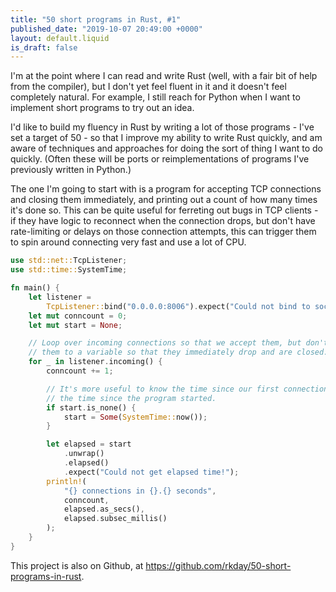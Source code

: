 ```yaml
---
title: "50 short programs in Rust, #1"
published_date: "2019-10-07 20:49:00 +0000"
layout: default.liquid
is_draft: false
---
```

I'm at the point where I can read and write Rust (well, with a fair bit of help from the compiler), but I don't yet feel fluent in it and it doesn't feel completely natural. For example, I still reach for Python when I want to implement short programs to try out an idea.

I'd like to build my fluency in Rust by writing a lot of those programs - I've set a target of 50 - so that I improve my ability to write Rust quickly, and am aware of techniques and approaches for doing the sort of thing I want to do quickly. (Often these will be ports or reimplementations of programs I've previously written in Python.)

The one I'm going to start with is a program for accepting TCP connections and closing them immediately, and printing out a count of how many times it's done so. This can be quite useful for ferreting out bugs in TCP clients - if they have logic to reconnect when the connection drops, but don't have rate-limiting or delays on those connection attempts, this can trigger them to spin around connecting very fast and use a lot of CPU.

```rust
use std::net::TcpListener;
use std::time::SystemTime;

fn main() {
    let listener =
        TcpListener::bind("0.0.0.0:8006").expect("Could not bind to socket");
    let mut conncount = 0;
    let mut start = None;

    // Loop over incoming connections so that we accept them, but don't assign
    // them to a variable so that they immediately drop and are closed.
    for _ in listener.incoming() {
        conncount += 1;

        // It's more useful to know the time since our first connection, not
        // the time since the program started.
        if start.is_none() {
            start = Some(SystemTime::now());
        }

        let elapsed = start
            .unwrap()
            .elapsed()
            .expect("Could not get elapsed time!");
        println!(
            "{} connections in {}.{} seconds",
            conncount,
            elapsed.as_secs(),
            elapsed.subsec_millis()
        );
    }
}
```

This project is also on Github, at <https://github.com/rkday/50-short-programs-in-rust>.
